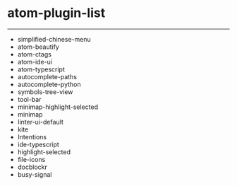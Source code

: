 # atom-plugin-list
---  

- simplified-chinese-menu
- atom-beautify
- atom-ctags
- atom-ide-ui
- atom-typescript
- autocomplete-paths
- autocomplete-python
- symbols-tree-view
- tool-bar
- minimap-highlight-selected
- minimap
- linter-ui-default
- kite
- Intentions
- ide-typescript
- highlight-selected
- file-icons
- docblockr
- busy-signal
